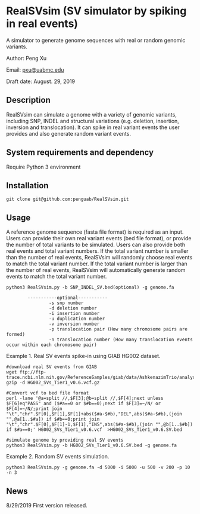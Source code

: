 # RealSVsim (SV simulator by spiking in real events)

A simulator to generate genome sequences with real or random genomic variants.

Author: Peng Xu

Email: pxu@uabmc.edu

Draft date: August. 29, 2019

## Description

RealSVsim can simulate a genome with a variety of genomic variants, including SNP, INDEL and structural variations (e.g. deletion, insertion, inversion and translocation). It can spike in real variant events the user provides and also generate random variant events.

## System requirements and dependency

Require Python 3 environment

## Installation

```
git clone git@github.com:penguab/RealSVsim.git
```

## Usage

A reference genome sequence (fasta file format) is required as an input. Users can provide their own real variant events (bed file format), or provide the number of total variants to be simulated. Users can also provide both real events and total variant numbers. If the total variant number is smaller than the number of real events, RealSVsim will randomly choose real events to match the total variant number. If the total variant number is larger than the number of real events, RealSVsim will automatically generate random events to match the total variant number.
```
python3 RealSVsim.py -b SNP_INDEL_SV.bed(optional) -g genome.fa

        -----------optional-----------
                -s snp number
                -d deletion number
                -i insertion number
                -u duplication number
                -v inversion number
                -p translocation pair (How many chromosome pairs are formed)
                -n translocation number (How many translocation events occur within each chromosome pair)
```

Example 1. Real SV events spike-in using GIAB HG002 dataset.
```
#download real SV events from GIAB
wget ftp://ftp-trace.ncbi.nlm.nih.gov/ReferenceSamples/giab/data/AshkenazimTrio/analysis/NIST_SVs_Integration_v0.6/HG002_SVs_Tier1_v0.6.vcf.gz
gzip -d HG002_SVs_Tier1_v0.6.vcf.gz

#Convert vcf to bed file format
perl -lane '@a=split //,$F[3];@b=split //,$F[4];next unless $F[6]eq"PASS" and ($#a==0 or $#b==0);next if $F[3]=~/N/ or $F[4]=~/N/;print join "\t","chr".$F[0],$F[1],$F[1]+abs($#a-$#b),"DEL",abs($#a-$#b),(join "",@a[1..$#a]) if $#b==0;print join "\t","chr".$F[0],$F[1]-1,$F[1],"INS",abs($#a-$#b),(join "",@b[1..$#b]) if $#a==0;' HG002_SVs_Tier1_v0.6.vcf  >HG002_SVs_Tier1_v0.6.SV.bed

#simulate genome by providing real SV events
python3 RealSVsim.py -b HG002_SVs_Tier1_v0.6.SV.bed -g genome.fa
```

Example 2. Random SV events simulation.
```
python3 RealSVsim.py -g genome.fa -d 5000 -i 5000 -u 500 -v 200 -p 10 -n 3
```

## News
8/29/2019 First version released.


